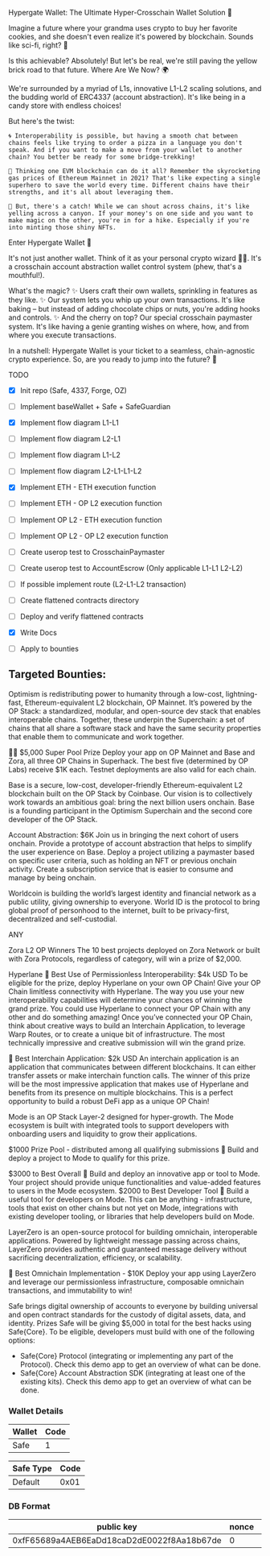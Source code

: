 Hypergate Wallet: The Ultimate Hyper-Crosschain Wallet Solution 🚀

Imagine a future where your grandma uses crypto to buy her favorite cookies, and she doesn't even realize it's powered by blockchain. Sounds like sci-fi, right? 🌌

Is this achievable?
Absolutely! But let's be real, we're still paving the yellow brick road to that future.
Where Are We Now? 🌍

We're surrounded by a myriad of L1s, innovative L1-L2 scaling solutions, and the budding world of ERC4337 (account abstraction). It's like being in a candy store with endless choices!

But here's the twist:

    🌀 Interoperability is possible, but having a smooth chat between chains feels like trying to order a pizza in a language you don't speak. And if you want to make a move from your wallet to another chain? You better be ready for some bridge-trekking!

    🚀 Thinking one EVM blockchain can do it all? Remember the skyrocketing gas prices of Ethereum Mainnet in 2021? That's like expecting a single superhero to save the world every time. Different chains have their strengths, and it's all about leveraging them.

    🌉 But, there's a catch! While we can shout across chains, it's like yelling across a canyon. If your money's on one side and you want to make magic on the other, you're in for a hike. Especially if you're into minting those shiny NFTs.

Enter Hypergate Wallet 🌟

It's not just another wallet. Think of it as your personal crypto wizard 🧙‍♂️. It's a crosschain account abstraction wallet control system (phew, that's a mouthful!).

What's the magic?
✨ Users craft their own wallets, sprinkling in features as they like.
✨ Our system lets you whip up your own transactions. It's like baking – but instead of adding chocolate chips or nuts, you're adding hooks and controls.
✨ And the cherry on top? Our special crosschain paymaster system. It's like having a genie granting wishes on where, how, and from where you execute transactions.

In a nutshell: Hypergate Wallet is your ticket to a seamless, chain-agnostic crypto experience. So, are you ready to jump into the future? 🚀


TODO

- [x] Init repo (Safe, 4337, Forge, OZ)
- [ ] Implement baseWallet + Safe + SafeGuardian
- [x] Implement flow diagram L1-L1
- [ ] Implement flow diagram L2-L1
- [ ] Implement flow diagram L1-L2
- [ ] Implement flow diagram L2-L1-L1-L2
- [x] Implement ETH - ETH execution function
- [ ] Implement ETH - OP L2 execution function
- [ ] Implement OP L2 - ETH execution function
- [ ] Implement OP L2 - OP L2 execution function
- [ ] Create userop test to CrosschainPaymaster
- [ ] Create userop test to AccountEscrow (Only applicable L1-L1 L2-L2)
- [ ] If possible implement route (L2-L1-L2 transaction)
- [ ] Create flattened contracts directory
- [ ] Deploy and verify flattened contracts
- [x] Write Docs
- [ ] Apply to bounties


## Targeted Bounties:

Optimism is redistributing power to humanity through a low-cost, lightning-fast, Ethereum-equivalent L2 blockchain, OP Mainnet. It’s powered by the OP Stack: a standardized, modular, and open-source dev stack that enables interoperable chains. Together, these underpin the Superchain: a set of chains that all share a software stack and have the same security properties that enable them to communicate and work together.

🏊‍♀️ $5,000 Super Pool Prize
Deploy your app on OP Mainnet and Base and Zora, all three OP Chains in Superhack. The best five (determined by OP Labs) receive $1K each. Testnet deployments are also valid for each chain.



Base is a secure, low-cost, developer-friendly Ethereum-equivalent L2 blockchain built on the OP Stack by Coinbase. Our vision is to collectively work towards an ambitious goal: bring the next billion users onchain. Base is a founding participant in the Optimism Superchain and the second core developer of the OP Stack.

Account Abstraction: $6K
Join us in bringing the next cohort of users onchain. Provide a prototype of account abstraction that helps to simplify the user experience on Base. Deploy a project utilizing a paymaster based on specific user criteria, such as holding an NFT or previous onchain activity. Create a subscription service that is easier to consume and manage by being onchain.


Worldcoin is building the world’s largest identity and financial network as a public utility, giving ownership to everyone. World ID is the protocol to bring global proof of personhood to the internet, built to be privacy-first, decentralized and self-custodial.

ANY


Zora L2 OP Winners
The 10 best projects deployed on Zora Network or built with Zora Protocols, regardless of category, will win a prize of $2,000.


Hyperlane 🥇 Best Use of Permissionless Interoperability: $4k USD
To be eligible for the prize, deploy Hyperlane on your own OP Chain! Give your OP Chain limitless connectivity with Hyperlane. The way you use your new interoperability capabilities will determine your chances of winning the grand prize. You could use Hyperlane to connect your OP Chain with any other and do something amazing! Once you’ve connected your OP Chain, think about creative ways to build an Interchain Application, to leverage Warp Routes, or to create a unique bit of infrastructure. The most technically impressive and creative submission will win the grand prize.

🎼 Best Interchain Application: $2k USD
An interchain application is an application that communicates between different blockchains. It can either transfer assets or make interchain function calls. The winner of this prize will be the most impressive application that makes use of Hyperlane and benefits from its presence on multiple blockchains. This is a perfect opportunity to build a robust DeFi app as a unique OP Chain!


Mode is an OP Stack Layer-2 designed for hyper-growth. The Mode ecosystem is built with integrated tools to support developers with onboarding users and liquidity to grow their applications.

$1000 Prize Pool - distributed among all qualifying submissions 🎱
Build and deploy a project to Mode to qualify for this prize.

$3000 to Best Overall 🥇 Build and deploy an innovative app or tool to Mode. Your project should provide unique functionalities and value-added features to users in the Mode ecosystem.
$2000 to Best Developer Tool 🤝 Build a useful tool for developers on Mode. This can be anything - infrastructure, tools that exist on other chains but not yet on Mode, integrations with existing developer tooling, or libraries that help developers build on Mode.


LayerZero is an open-source protocol for building omnichain, interoperable applications. Powered by lightweight message passing across chains, LayerZero provides authentic and guaranteed message delivery without sacrificing decentralization, efficiency, or scalability.

🚀 Best Omnichain Implementation - $10K
Deploy your app using LayerZero and leverage our permissionless infrastructure, composable omnichain transactions, and immutability to win!


Safe brings digital ownership of accounts to everyone by building universal and open contract standards for the custody of digital assets, data, and identity.
Prizes
Safe will be giving $5,000 in total for the best hacks using Safe{Core}. To be eligible, developers must build with one of the following options:
* Safe{Core} Protocol (integrating or implementing any part of the Protocol). Check this demo app to get an overview of what can be done.
* Safe{Core} Account Abstraction SDK (integrating at least one of the existing kits). Check this demo app to get an overview of what can be done.




### Wallet Details

| Wallet      | Code       |
| ----------- | ---------- |
| Safe        | 1          |

| Safe Type   | Code       |
| ----------- | ---------- |
| Default     | 0x01       |

### DB Format

| public key                                 | nonce        | wallet    | type      |
| ------------------------------------------ | ------------ | --------- | --------- |
| 0xfF65689a4AEB6EaDd18caD2dE0022f8Aa18b67de | 0            | 1         | 0x1       |